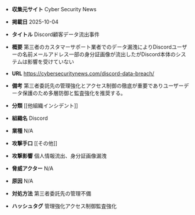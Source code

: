- **収集元サイト**
Cyber Security News

- **掲載日**
2025-10-04

- **タイトル**
Discord顧客データ流出事件

- **概要**
第三者のカスタマーサポート業者でのデータ漏洩によりDiscordユーザーの名前メールアドレス一部の身分証画像が流出したがDiscord本体のシステムは影響を受けていない

- **URL**
https://cybersecuritynews.com/discord-data-breach/

- **備考**
第三者委託先の管理強化とアクセス制御の徹底が重要でありユーザーデータ保護のため多層防御と監査強化を推奨する。

- **分類**
[[他組織インシデント]]

- **組織名**
Discord

- **業種**
N/A

- **攻撃手口**
[[その他]]

- **攻撃影響**
個人情報流出、身分証画像漏洩

- **脅威アクター**
N/A

- **原因**
N/A

- **対処方法**
第三者委託先の管理不備

- **ハッシュタグ**
管理強化アクセス制御監査強化
